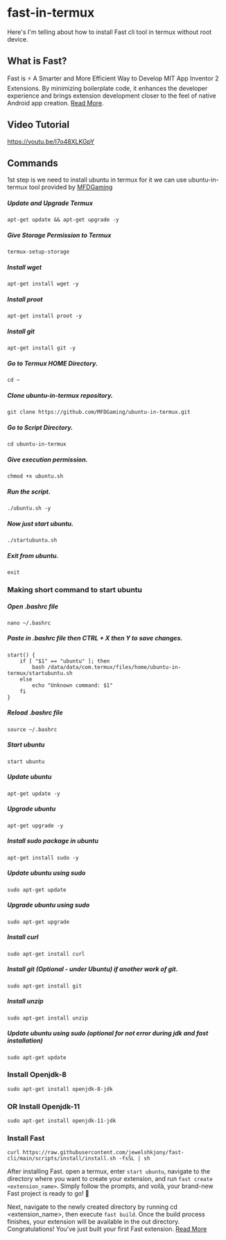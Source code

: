 # fast-in-termux
Here's I'm telling about how to install Fast cli tool in termux without root device.

## What is Fast?
Fast is ⚡ A Smarter and More Efficient Way to Develop MIT App Inventor 2 Extensions. By minimizing boilerplate code, it enhances the developer experience and brings extension development closer to the feel of native Android app creation. [Read More](https://github.com/jewelshkjony/fast-cli).

## Video Tutorial
https://youtu.be/I7o48XLKGpY

## Commands 
1st step is we need to install ubuntu in termux for it we can use ubuntu-in-termux tool provided by [MFDGaming](https://github.com/MFDGaming/ubuntu-in-termux)

##### Update and Upgrade Termux
```shell
apt-get update && apt-get upgrade -y
```

##### Give Storage Permission to Termux
```shell
termux-setup-storage
```

##### Install wget
```shell
apt-get install wget -y
```

##### Install proot
```shell
apt-get install proot -y
```

##### Install git
```shell
apt-get install git -y
```

##### Go to Termux HOME Directory.
```shell
cd ~
```

##### Clone ubuntu-in-termux repository.
```shell
git clone https://github.com/MFDGaming/ubuntu-in-termux.git
```

##### Go to Script Directory.
```shell
cd ubuntu-in-termux
```

##### Give execution permission.
```shell
chmod +x ubuntu.sh
```

##### Run the script.
```shell
./ubuntu.sh -y
```

##### Now just start ubuntu.
```shell
./startubuntu.sh
```

##### Exit from ubuntu.
```shell
exit
```

### Making short command to start ubuntu

##### Open .bashrc file
```shell
nano ~/.bashrc
```

##### Paste in .bashrc file then CTRL + X then Y to save changes.
```shell
start() {
    if [ "$1" == "ubuntu" ]; then
        bash /data/data/com.termux/files/home/ubuntu-in-termux/startubuntu.sh
    else
        echo "Unknown command: $1"
    fi
}
```

##### Reload .bashrc file
```shell
source ~/.bashrc
```

##### Start ubuntu
```shell
start ubuntu
```

##### Update ubuntu
```shell
apt-get update -y
```

##### Upgrade ubuntu
```shell
apt-get upgrade -y
```

##### Install sudo package in ubuntu
```shell
apt-get install sudo -y
```

##### Update ubuntu using sudo
```shell
sudo apt-get update
```

##### Upgrade ubuntu using sudo
```shell
sudo apt-get upgrade
```

##### Install curl
```shell
sudo apt-get install curl
```

##### Install git (Optional - under Ubuntu) if another work of git.
```shell
sudo apt-get install git
```

##### Install unzip
```shell
sudo apt-get install unzip
```

##### Update ubuntu using sudo (optional for not error during jdk and fast installation)
```shell
sudo apt-get update
```

### Install Openjdk-8
```shell
sudo apt-get install openjdk-8-jdk
```
### OR Install Openjdk-11
```shell
sudo apt-get install openjdk-11-jdk
```

### Install Fast
```shell
curl https://raw.githubusercontent.com/jewelshkjony/fast-cli/main/scripts/install/install.sh -fsSL | sh
```

After installing Fast. open a termux, enter `start ubuntu`, navigate to the directory where you want to create your extension, and run `fast create <extension_name>`. Simply follow the prompts, and voilà, your brand-new Fast project is ready to go! 🎉

Next, navigate to the newly created directory by running cd <extension_name>, then execute `fast build`. Once the build process finishes, your extension will be available in the out directory. Congratulations! You've just built your first Fast extension. [Read More](https://github.com/jewelshkjony/fast-cli/wiki)
